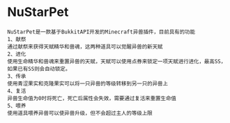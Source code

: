 NuStarPet
=========
    NuStarPet是一款基于BukkitAPI开发的Minecraft异兽插件，目前具有的功能
    1、献祭
    通过献祭来获得天赋精华和兽魂，这两种道具可以觉醒异兽的新天赋
    2、进化
    使用生命精华和兽魂来重置异兽的天赋，天赋可以使用点券来锁定一项天赋进行进化，最高SS，如果已有SS则会自动锁定。
    3、传承
    使用青涩果实和克隆果实可以将一只异兽的等级转移到另一只的异兽上
    4、复活
    异兽生命值为0时将死亡，死亡后属性会失效，需要通过复活来重置生命值
    5、喂养
    使用道具喂养异兽可以使异兽升级，但不会超过主人的等级上限
